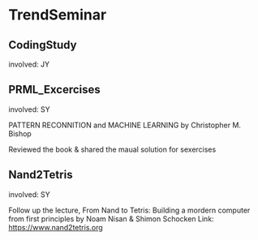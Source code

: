 # TrendSeminar

## CodingStudy
involved: JY

## PRML_Excercises
involved: SY

PATTERN RECONNITION and MACHINE LEARNING by Christopher M. Bishop

Reviewed the book & shared the maual solution for sexercises


## Nand2Tetris
involved: SY

Follow up the lecture, From Nand to Tetris: Building a mordern computer from first principles by Noam Nisan & Shimon Schocken
Link: <https://www.nand2tetris.org>


